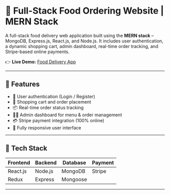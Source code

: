 # 🍕 Full-Stack Food Ordering Website | MERN Stack

A full-stack food delivery web application built using the **MERN stack** – MongoDB, Express.js, React.js, and Node.js. It includes user authentication, a dynamic shopping cart, admin dashboard, real-time order tracking, and Stripe-based online payments.

👉 **Live Demo:** [Food Delivery App](https://food-del-frontend-7tn9.onrender.com/)

---

## 🚀 Features

- 🔐 User authentication (Login / Register)
- 🛒 Shopping cart and order placement
- 📦 Real-time order status tracking
- 🧑‍🍳 Admin dashboard for menu & order management
- 💳 Stripe payment integration (100% online)
- 📱 Fully responsive user interface

---

## 🧱 Tech Stack

| Frontend | Backend | Database | Payment |
|----------|---------|----------|---------|
| React.js | Node.js | MongoDB  | Stripe  |
| Redux    | Express | Mongoose |         |

---

